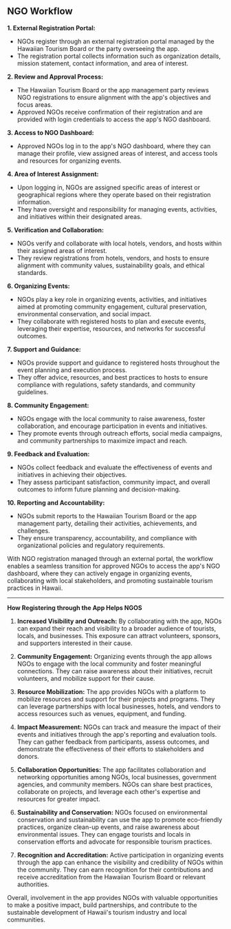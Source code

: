 ## NGO Workflow

**1. External Registration Portal:**

- NGOs register through an external registration portal managed by the Hawaiian Tourism Board or the party overseeing the app.
- The registration portal collects information such as organization details, mission statement, contact information, and area of interest.

**2. Review and Approval Process:**

- The Hawaiian Tourism Board or the app management party reviews NGO registrations to ensure alignment with the app's objectives and focus areas.
- Approved NGOs receive confirmation of their registration and are provided with login credentials to access the app's NGO dashboard.

**3. Access to NGO Dashboard:**

- Approved NGOs log in to the app's NGO dashboard, where they can manage their profile, view assigned areas of interest, and access tools and resources for organizing events.

**4. Area of Interest Assignment:**

- Upon logging in, NGOs are assigned specific areas of interest or geographical regions where they operate based on their registration information.
- They have oversight and responsibility for managing events, activities, and initiatives within their designated areas.

**5. Verification and Collaboration:**

- NGOs verify and collaborate with local hotels, vendors, and hosts within their assigned areas of interest.
- They review registrations from hotels, vendors, and hosts to ensure alignment with community values, sustainability goals, and ethical standards.

**6. Organizing Events:**

- NGOs play a key role in organizing events, activities, and initiatives aimed at promoting community engagement, cultural preservation, environmental conservation, and social impact.
- They collaborate with registered hosts to plan and execute events, leveraging their expertise, resources, and networks for successful outcomes.

**7. Support and Guidance:**

- NGOs provide support and guidance to registered hosts throughout the event planning and execution process.
- They offer advice, resources, and best practices to hosts to ensure compliance with regulations, safety standards, and community guidelines.

**8. Community Engagement:**

- NGOs engage with the local community to raise awareness, foster collaboration, and encourage participation in events and initiatives.
- They promote events through outreach efforts, social media campaigns, and community partnerships to maximize impact and reach.

**9. Feedback and Evaluation:**

- NGOs collect feedback and evaluate the effectiveness of events and initiatives in achieving their objectives.
- They assess participant satisfaction, community impact, and overall outcomes to inform future planning and decision-making.

**10. Reporting and Accountability:**

- NGOs submit reports to the Hawaiian Tourism Board or the app management party, detailing their activities, achievements, and challenges.
- They ensure transparency, accountability, and compliance with organizational policies and regulatory requirements.

With NGO registration managed through an external portal, the workflow enables a seamless transition for approved NGOs to access the app's NGO dashboard, where they can actively engage in organizing events, collaborating with local stakeholders, and promoting sustainable tourism practices in Hawaii.

---

**How Registering through the App Helps NGOS**

1. **Increased Visibility and Outreach:** By collaborating with the app, NGOs can expand their reach and visibility to a broader audience of tourists, locals, and businesses. This exposure can attract volunteers, sponsors, and supporters interested in their cause.

2. **Community Engagement:** Organizing events through the app allows NGOs to engage with the local community and foster meaningful connections. They can raise awareness about their initiatives, recruit volunteers, and mobilize support for their cause.

3. **Resource Mobilization:** The app provides NGOs with a platform to mobilize resources and support for their projects and programs. They can leverage partnerships with local businesses, hotels, and vendors to access resources such as venues, equipment, and funding.

4. **Impact Measurement:** NGOs can track and measure the impact of their events and initiatives through the app's reporting and evaluation tools. They can gather feedback from participants, assess outcomes, and demonstrate the effectiveness of their efforts to stakeholders and donors.

5. **Collaboration Opportunities:** The app facilitates collaboration and networking opportunities among NGOs, local businesses, government agencies, and community members. NGOs can share best practices, collaborate on projects, and leverage each other's expertise and resources for greater impact.

6. **Sustainability and Conservation:** NGOs focused on environmental conservation and sustainability can use the app to promote eco-friendly practices, organize clean-up events, and raise awareness about environmental issues. They can engage tourists and locals in conservation efforts and advocate for responsible tourism practices.

7. **Recognition and Accreditation:** Active participation in organizing events through the app can enhance the visibility and credibility of NGOs within the community. They can earn recognition for their contributions and receive accreditation from the Hawaiian Tourism Board or relevant authorities.

Overall, involvement in the app provides NGOs with valuable opportunities to make a positive impact, build partnerships, and contribute to the sustainable development of Hawaii's tourism industry and local communities.
